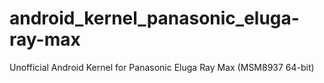# android_kernel_panasonic_eluga-ray-max
Unofficial Android Kernel for Panasonic Eluga Ray Max (MSM8937 64-bit)
